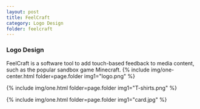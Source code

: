 ```yaml
---
layout: post
title: FeelCraft
category: Logo Design
folder: feelcraft
---
```

### Logo Design
FeelCraft is a software tool to add touch-based feedback to media content, such as the popular sandbox game Minecraft.
  {% include img/one-center.html
    folder=page.folder
    img1="logo.png"  %}

 {% include img/one.html
   folder=page.folder
   img1="T-shirts.png"  %}

  {% include img/one.html
    folder=page.folder
    img1="card.jpg"  %}
